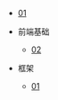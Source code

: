 
* [01](./interview/01.js)

* 前端基础
  * [02](./interview/前端基础/02.md)

* 框架
  * [01](./interview/框架/01.md)

